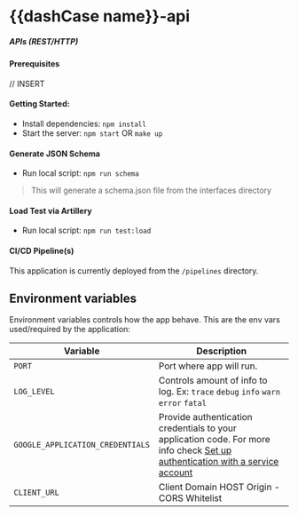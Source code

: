 # {{dashCase name}}-api
##### APIs (REST/HTTP)

#### Prerequisites
// INSERT

#### Getting Started:
* Install dependencies: `npm install`
* Start the server: `npm start` OR `make up`

#### Generate JSON Schema
* Run local script: `npm run schema`
> This will generate a schema.json file from the interfaces directory

#### Load Test via Artillery
* Run local script: `npm run test:load`

#### CI/CD Pipeline(s)
This application is currently deployed from the `/pipelines` directory.

## Environment variables

Environment variables controls how the app behave. This are the env vars used/required by the application:

| Variable                        | Description                                                                         |
| ------------------------------- | ----------------------------------------------------------------------------------- |
| `PORT`                          | Port where app will run. |
| `LOG_LEVEL`                     | Controls amount of info to log. Ex: `trace` `debug` `info` `warn` `error` `fatal`   |
| `GOOGLE_APPLICATION_CREDENTIALS`| Provide authentication credentials to your application code. For more info check [Set up authentication with a service account][auth]|
| `CLIENT_URL`                    | Client Domain HOST Origin - CORS Whitelist                                          |

[auth]: https://cloud.google.com/docs/authentication/getting-started
